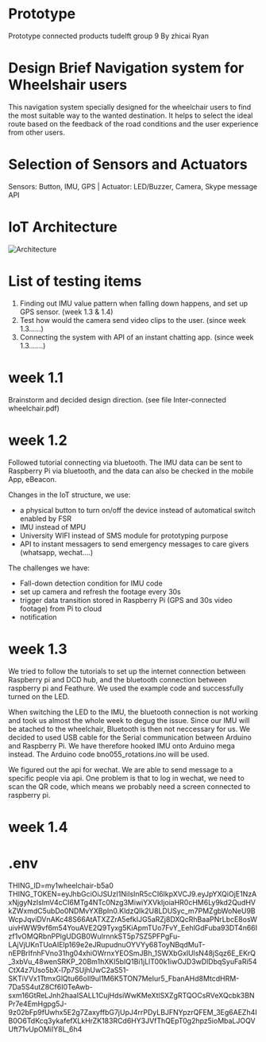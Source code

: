 # Prototype
Prototype connected products tudelft group 9
By zhicai Ryan

# Design Brief Navigation system for Wheelshair users
This navigation system specially designed for the wheelchair users to find the most suitable way to the wanted destination. It helps to select the ideal route based on the feedback of the road conditions and the user experience from other users.

# Selection of Sensors and Actuators
Sensors: Button, IMU, GPS
| Actuator: LED/Buzzer, Camera, Skype message API

# IoT Architecture
  ![Architecture](https://lh3.googleusercontent.com/LzEYbPEtdMqo06LO1q7WaU1OoMFI5NcEfIEbCoFsny6N7CpCJrI5PK2MvOI39yQOq73Vdqml7Cmq6lu_bdum3TU1zY-_SOM3JrPZwoX5sJmx5KrjBLtWr51oUEO9dp3Or6KtW-W1AihBCWtQWeHu6M89ouCuGxAyVqQrPM1hAcvTqR9m6FFWOyBdKjrQd4CALYHKuc9lleUn4dOX6V8ihxexNsej6KkCn41s-NrESDR4B_V0UOPH1Uws4tZKxYpyBWrjy3AzKlI1O6r_4g6JKPTfgQKnFDO6t3UXcmPO_TLktjGkRraaWUpV6MVthpwcZJ5vSkXY3D9NRw952x2EXC-wrxooMzbP34UK2eXdCtIF8B_4tMav3u_GaqdB77ZFUrWrKhzWOW9YeP0NfcRzMJrSOr37cVfxKXd0pONmSIFtkpRqpTiSUx5mRpUcSJNC-WZ2HOfcbh1GTKx3EsT8sptl7RNq-mMVGC2fnBCsF4O6e_mItfec7tLQh5QJabg0rEHFWRxErFhuu3rmqedEvppwtzi7YeZUM04zuVsdKRg5_8jG1zCOxdgSEykAvzJIo5gCb_wupoC_VZg8yNXtMi1lbVR4Glpp-r5A7xttaj_kf3XbGqdL7XrftdbIPr2F6v0xeyeA2fKk69LZxFQyeQY-CzIyGESnu15_nzwThl46wNDijD7lAn8=w1499-h843-no)

# List of testing items
1. Finding out IMU value pattern when falling down happens, and set up GPS sensor. (week 1.3 & 1.4)
2. Test how would the camera send video clips to the user. (since week 1.3......)
3. Connecting the system with API of an instant chatting app. (since week 1.3.......)

# week 1.1
Brainstorm and decided design direction. (see file Inter-connected wheelchair.pdf)

# week 1.2
Followed tutorial connecting via bluetooth. The IMU data can be sent to Raspberry Pi via bluetooth, and the data can also be checked in the mobile App, eBeacon.

Changes in the IoT structure, we use:
  - a physical button to turn on/off the device instead of automatical switch enabled by FSR
  - IMU instead of MPU
  - University WIFI instead of SMS module for prototyping purpose
  - API to instant messagers to send emergency messages to care givers (whatsapp, wechat....)

The challenges we have:
  - Fall-down detection condition for IMU code
  - set up camera and refresh the footage every 30s
  - trigger data transition stored in Raspberry Pi (GPS and 30s video footage) from Pi to cloud
  - notification

# week 1.3
We tried to follow the tutorials to set up the internet connection between Raspberry pi and DCD hub, and the bluetooth connection between raspberry pi and Feathure. We used the example code and successfully turned on the LED.

When switching the LED to the IMU, the bluetooth connection is not working and took us almost the whole week to degug the issue.
Since our IMU will be atached to the wheelchair, Bluetooth is then not neccessary for us. We decided to used USB cable for the Serial communication between Arduino and Raspberry Pi. We have therefore hooked IMU onto Arduino mega instead. The Arduino code bno055_rotations.ino will be used.

We figured out the api for wechat. We are able to send message to a specific people via api. One problem is that to log in wechat, we need to scan the QR code, which means we probably need a screen connected to raspberry pi.

# week 1.4


# .env
THING_ID=my1wheelchair-b5a0
THING_TOKEN=eyJhbGciOiJSUzI1NiIsInR5cCI6IkpXVCJ9.eyJpYXQiOjE1NzAxNjgyNzIsImV4cCI6MTg4NTc0Nzg3MiwiYXVkIjoiaHR0cHM6Ly9kd2QudHVkZWxmdC5ubDo0NDMvYXBpIn0.KldzQIk2U8LDUSyc_m7PMZgbWoNeU9BWcpJqviDVnAKc48S66AtATXZZrA5efkIJG5aRZj8DXQcRhBaaPNrLbcE8osWuivHWW9vf6m54YouAVE2Q9Tyxg5KiApmTUo7FvY_EehlGdFuba93DT4n66Izf1vOMQRbnPPlgUDGB0WuIrnnkST5p7SZ5PFPgFu-LAjVjUKnTUoAIElp169e2eJRupudnuOYVYy68ToyNBqdMuT-nEPBrIfnhFVno31hg04xhiOWrnxYEOSmJBh_1SWXbGxlUlsN48jSqz6E_EKrQ_3xbVu_48wenSRKP_20Bm1hXKI5bIQ1Bi1jLlT00k1iwOJD3wDlDbqSyuFaRi54CtX4z7Uso5bX-l7p7SUjhUwC2aS51-SKTiVVx1TtmxGlQtu66oIl9ul1M6K5TON7MeIur5_FbanAHd8MtcdHRM-7Da5S4utZ8Cf6I0TeAwb-sxm16GtReLJnh2haaISALL1CujHdsiWwKMeXtlSXZgRTQOCsRVeXQcbk3BNPr7e4EmHgpg5J-9z02bFp9fUwhx5E2g7ZaxyffbG7jUpJ4rrPDyLBJFNYpzrQFEM_3Eg6AEZh4IB0O6TdKcq3ykafefXLkHrZK183RCd6HY3JVfThQEpT0g2hpz5ioMbaLJOQVUft71vUpOMiIY8L_6h4
